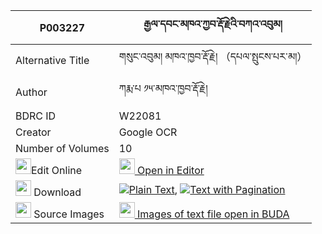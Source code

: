 |P003227|རྒྱལ་དབང་མཁའ་ཀྱབ་རྡོ་རྗེའི་བཀའ་འབུམ། 
| --- | --- 
|Alternative Title |གསུང་འབུམ། མཁའ་ཁྱབ་རྡོ་རྗེ། （དཔལ་སྤུངས་པར་མ།）
|Author| ཀརྨ་པ ༡༥་མཁའ་ཁྱབ་རྡོ་རྗེ།
|BDRC ID | W22081
|Creator | Google OCR
|Number of Volumes| 10
|<img width="25" src="https://img.icons8.com/color/25/000000/edit-property.png">Edit Online| [<img width="25" src="https://avatars.githubusercontent.com/u/45091458?s=200&v=4"> Open in Editor](http://editor.openpecha.org/P003227)
|<img width="25" src="https://img.icons8.com/fluent/48/000000/download-2.png"/>  Download | [![](https://img.icons8.com/color/20/000000/txt.png)Plain Text](https://github.com/Openpecha/P003227/releases/download/v2/gyalwang_kha_kyab_dorje_i_kabu_plain_P003227.zip), [![](https://img.icons8.com/color/20/000000/txt.png)Text with Pagination](https://github.com/Openpecha/P003227/releases/download/v2/gyalwang_kha_kyab_dorje_i_kabu_pages_P003227.zip)
|<img width="25" src="https://img.icons8.com/plasticine/100/000000/pictures-folder.png"/>  Source Images | [<img width="25" src="https://library.bdrc.io/icons/BUDA-small.svg"> Images of text file open in BUDA](https://library.bdrc.io/show/bdr:W22081)